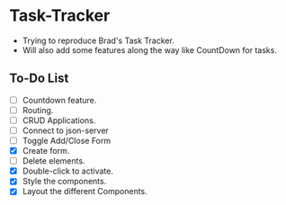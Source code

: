 # Task-Tracker
- Trying to reproduce Brad's Task Tracker.
- Will also add some features along the way like CountDown for tasks.

## To-Do List
- [ ] Countdown feature.
- [ ] Routing.
- [ ] CRUD Applications.
- [ ] Connect to json-server
- [ ] Toggle Add/Close Form
- [x] Create form.
- [ ] Delete elements.
- [x] Double-click to activate.
- [x] Style the components.
- [x] Layout the different Components.